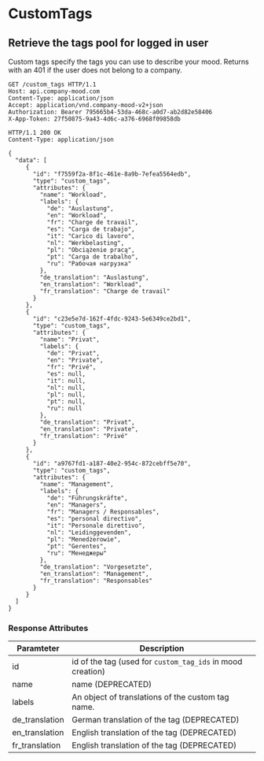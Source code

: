 # CustomTags

## Retrieve the tags pool for logged in user
Custom tags specify the tags you can use to describe your mood.
Returns with an 401 if the user does not belong to a company.

```http
GET /custom_tags HTTP/1.1
Host: api.company-mood.com
Content-Type: application/json
Accept: application/vnd.company-mood-v2+json
Authorization: Bearer 795665b4-53da-468c-a0d7-ab2d82e58406
X-App-Token: 27f50875-9a43-4d6c-a376-6968f09858db
```

```http
HTTP/1.1 200 OK
Content-Type: application/json

{
  "data": [
     {
       "id": "f7559f2a-8f1c-461e-8a9b-7efea5564edb",
       "type": "custom_tags",
       "attributes": {
         "name": "Workload",
         "labels": {
           "de": "Auslastung",
           "en": "Workload",
           "fr": "Charge de travail",
           "es": "Carga de trabajo",
           "it": "Carico di lavoro",
           "nl": "Werkbelasting",
           "pl": "Obciążenie pracą",
           "pt": "Carga de trabalho",
           "ru": "Рабочая нагрузка"
         },
         "de_translation": "Auslastung",
         "en_translation": "Workload",
         "fr_translation": "Charge de travail"
       }
     },
     {
       "id": "c23e5e7d-162f-4fdc-9243-5e6349ce2bd1",
       "type": "custom_tags",
       "attributes": {
         "name": "Privat",
         "labels": {
           "de": "Privat",
           "en": "Private",
           "fr": "Privé",
           "es": null,
           "it": null,
           "nl": null,
           "pl": null,
           "pt": null,
           "ru": null
         },
         "de_translation": "Privat",
         "en_translation": "Private",
         "fr_translation": "Privé"
       }
     },
     {
       "id": "a9767fd1-a187-40e2-954c-872cebff5e70",
       "type": "custom_tags",
       "attributes": {
         "name": "Management",
         "labels": {
           "de": "Führungskräfte",
           "en": "Managers",
           "fr": "Managers / Responsables",
           "es": "personal directivo",
           "it": "Personale direttivo",
           "nl": "Leidinggevenden",
           "pl": "Menedżerowie",
           "pt": "Gerentes",
           "ru": "Менеджеры"
         },
         "de_translation": "Vorgesetzte",
         "en_translation": "Management",
         "fr_translation": "Responsables"
       }
     }
  ]
}
```

### Response Attributes

Paramteter     | Description
---------------|------------
id             | id of the tag (used for `custom_tag_ids` in mood creation)
name           | name (DEPRECATED)
labels         | An object of translations of the custom tag name.
de_translation | German translation of the tag (DEPRECATED)
en_translation | English translation of the tag (DEPRECATED)
fr_translation | English translation of the tag (DEPRECATED)

